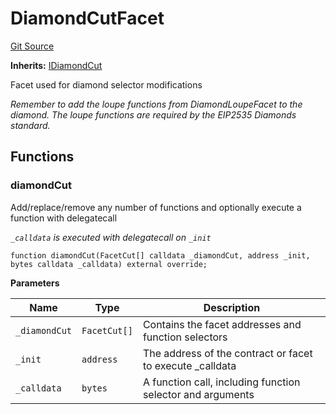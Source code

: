 # DiamondCutFacet
[Git Source](https://github.com/rndquu/ubiquity-dollar/blob/acaf5012d59fae725859d662b4b531abaa7ec8f5/src/dollar/facets/DiamondCutFacet.sol)

**Inherits:**
[IDiamondCut](/src/dollar/interfaces/IDiamondCut.sol/interface.IDiamondCut.md)

Facet used for diamond selector modifications

*Remember to add the loupe functions from DiamondLoupeFacet to the diamond.
The loupe functions are required by the EIP2535 Diamonds standard.*


## Functions
### diamondCut

Add/replace/remove any number of functions and optionally execute a function with delegatecall

*`_calldata` is executed with delegatecall on `_init`*


```solidity
function diamondCut(FacetCut[] calldata _diamondCut, address _init, bytes calldata _calldata) external override;
```
**Parameters**

|Name|Type|Description|
|----|----|-----------|
|`_diamondCut`|`FacetCut[]`|Contains the facet addresses and function selectors|
|`_init`|`address`|The address of the contract or facet to execute _calldata|
|`_calldata`|`bytes`|A function call, including function selector and arguments|


